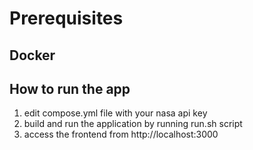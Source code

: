 # Prerequisites
## Docker

## How to run the app
1) edit compose.yml file with your nasa api key
2) build and run the application by running run.sh script
3) access the frontend from http://localhost:3000
